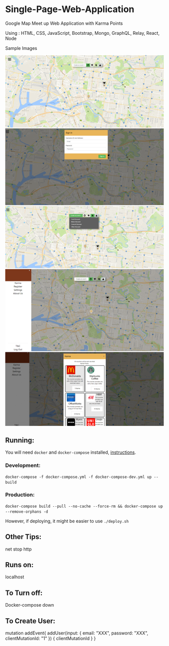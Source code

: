# Single-Page-Web-Application
Google Map Meet up Web Application with Karma Points

Using :	HTML, CSS, JavaScript, Bootstrap, Mongo, GraphQL, Relay, React, Node

Sample Images

![Logo](sampleimages/Front.png)
![Logo](sampleimages/Login.PNG)
![Logo](sampleimages/Selector.PNG)
![Logo](sampleimages/Burger.PNG)
![Logo](sampleimages/Karma.PNG)

## Running:
You will need `docker` and `docker-compose` installed, [instructions](https://docs.docker.com/compose/install/).

### Development:
`docker-compose -f docker-compose.yml -f docker-compose-dev.yml up --build`
### Production:
`docker-compose build --pull --no-cache --force-rm && docker-compose up --remove-orphans -d`

However, if deploying, it might be easier to use `./deploy.sh`

## Other Tips:
net stop http
## Runs on:
localhost
## To Turn off:
Docker-compose down

## To Create User:
mutation addEvent{
 addUser(input: {
   email: "XXX",
   password: "XXX",
   clientMutationId: "1"
 }) {
   clientMutationId
 }
}

